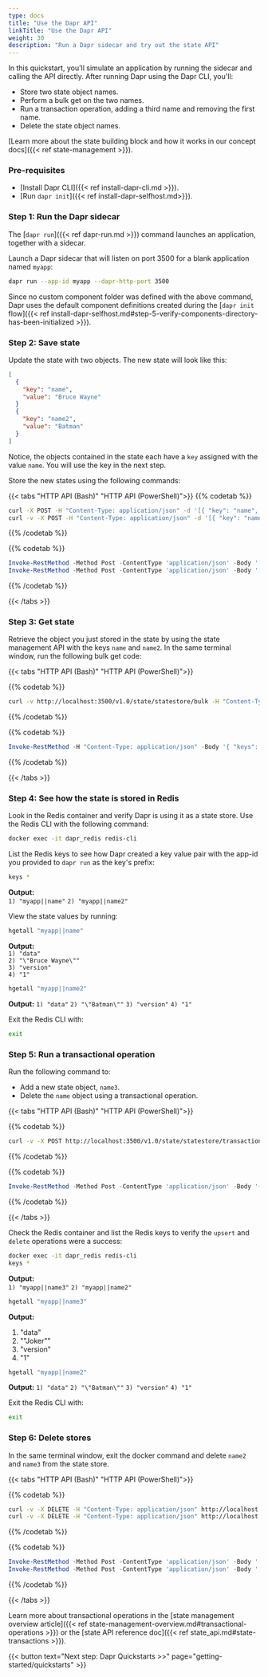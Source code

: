 ```yaml
---
type: docs
title: "Use the Dapr API"
linkTitle: "Use the Dapr API"
weight: 30
description: "Run a Dapr sidecar and try out the state API"
---
```


In this quickstart, you'll simulate an application by running the sidecar and calling the API directly. After running Dapr using the Dapr CLI, you'll:

- Store two state object names.
- Perform a bulk get on the two names.
- Run a transaction operation, adding a third name and removing the first name.
- Delete the state object names.

[Learn more about the state building block and how it works in our concept docs]({{< ref state-management >}}).

### Pre-requisites

- [Install  Dapr CLI]({{< ref install-dapr-cli.md >}}).
- [Run `dapr init`]({{< ref install-dapr-selfhost.md>}}).

### Step 1: Run the Dapr sidecar

The [`dapr run`]({{< ref dapr-run.md >}}) command launches an application, together with a sidecar.

Launch a Dapr sidecar that will listen on port 3500 for a blank application named `myapp`:

```bash
dapr run --app-id myapp --dapr-http-port 3500
```

Since no custom component folder was defined with the above command, Dapr uses the default component definitions created during the [`dapr init` flow]({{< ref install-dapr-selfhost.md#step-5-verify-components-directory-has-been-initialized >}}).

### Step 2: Save state

Update the state with two objects. The new state will look like this:

```json
[
  {
    "key": "name",
    "value": "Bruce Wayne"
  }
  {
    "key": "name2",
    "value": "Batman"
  }
]
```

Notice, the objects contained in the state each have a `key` assigned with the value `name`. You will use the key in the next step.

Store the new states using the following commands:

{{< tabs "HTTP API (Bash)" "HTTP API (PowerShell)">}}
{{% codetab %}}

```bash
curl -X POST -H "Content-Type: application/json" -d '[{ "key": "name", "value": "Bruce Wayne"}]' http://localhost:3500/v1.0/state/statestore
curl -v -X POST -H "Content-Type: application/json" -d '[{ "key": "name2", "value": "Batman"}]' http://localhost:3500/v1.0/state/statestore 
```

{{% /codetab %}}

{{% codetab %}}

```powershell
Invoke-RestMethod -Method Post -ContentType 'application/json' -Body '[{ "key": "name", "value": "Bruce Wayne"}]' -Uri 'http://localhost:3500/v1.0/state/statestore'
Invoke-RestMethod -Method Post -ContentType 'application/json' -Body '[{ "key": "name2", "value": "Batman"}]' -Uri 'http://localhost:3500/v1.0/state/statestore'
```

{{% /codetab %}}

{{< /tabs >}}

### Step 3: Get state

Retrieve the object you just stored in the state by using the state management API with the keys `name` and `name2`. In the same terminal window, run the following bulk get code:

{{< tabs "HTTP API (Bash)" "HTTP API (PowerShell)">}}

{{% codetab %}}

```bash
curl -v http://localhost:3500/v1.0/state/statestore/bulk -H "Content-Type: application/json" -d '{ "keys": [ "name", "name2" ], "parallelism": 10 }' 
```

{{% /codetab %}}

{{% codetab %}}

```powershell
Invoke-RestMethod -H "Content-Type: application/json" -Body '{ "keys": [ "name", "name2" ], "parallelism": 10 }' -Uri 'http://localhost:3500/v1.0/state/statestore/bulk'
```

{{% /codetab %}}

{{< /tabs >}}

### Step 4: See how the state is stored in Redis

Look in the Redis container and verify Dapr is using it as a state store. Use the Redis CLI with the following command:

```bash
docker exec -it dapr_redis redis-cli
```

List the Redis keys to see how Dapr created a key value pair with the app-id you provided to `dapr run` as the key's prefix:

```bash
keys *
```

**Output:**  
`1) "myapp||name"`
`2) "myapp||name2"`

View the state values by running:

```bash
hgetall "myapp||name"
```

**Output:**  
`1) "data"`  
`2) "\"Bruce Wayne\""`  
`3) "version"`  
`4) "1"`  

```bash
hgetall "myapp||name2"
```

**Output:**
`1) "data"`
`2) "\"Batman\""`
`3) "version"`
`4) "1"`

Exit the Redis CLI with:

```bash
exit
```

### Step 5: Run a transactional operation

Run the following command to:

- Add a new state object, `name3`.
- Delete the `name` object using a transactional operation. 

{{< tabs "HTTP API (Bash)" "HTTP API (PowerShell)">}}

{{% codetab %}}

```bash
curl -v -X POST http://localhost:3500/v1.0/state/statestore/transaction -H "Content-Type: application/json" -d '{ "operations": [ { "operation": "upsert", "request": { "key": "name3", "value": "Joker" } }, { "operation": "delete", "request": { "key": "name" } } ]}' 
```

{{% /codetab %}}

{{% codetab %}}

```powershell
Invoke-RestMethod -Method Post -ContentType 'application/json' -Body '{ "operations": [ { "operation": "upsert", "request": { "key": "name3", "value": "Joker" } }, { "operation": "delete", "request": { "key": "name" } } ]}' -Uri 'http://localhost:3500/v1.0/state/statestore/transaction'
```

{{% /codetab %}}

{{< /tabs >}}

Check the Redis container and list the Redis keys to verify the `upsert` and `delete` operations were a success:

```bash
docker exec -it dapr_redis redis-cli
keys *
```

**Output:**  
`1) "myapp||name3"`
`2) "myapp||name2"`

```bash
hgetall "myapp||name3"
```

**Output:**  
1) "data"
2) "\"Joker\""
3) "version"
4) "1"

```bash
hgetall "myapp||name2"
```

**Output:**
`1) "data"`
`2) "\"Batman\""`
`3) "version"`
`4) "1"`

Exit the Redis CLI with:

```bash
exit
```

### Step 6: Delete stores

In the same terminal window, exit the docker command and delete `name2` and `name3` from the state store.

{{< tabs "HTTP API (Bash)" "HTTP API (PowerShell)">}}

{{% codetab %}}

```bash
curl -v -X DELETE -H "Content-Type: application/json" http://localhost:3500/v1.0/state/statestore/name2 
curl -v -X DELETE -H "Content-Type: application/json" http://localhost:3500/v1.0/state/statestore/name3 
```

{{% /codetab %}}

{{% codetab %}}

```powershell
Invoke-RestMethod -Method Post -ContentType 'application/json' -Body '[{ "key": "name", "value": "Bruce Wayne"}]' -Uri 'http://localhost:3500/v1.0/state/statestore'
Invoke-RestMethod -Method Post -ContentType 'application/json' -Body '[{ "key": "name2", "value": "Batman"}]' -Uri 'http://localhost:3500/v1.0/state/statestore'
```

{{% /codetab %}}

{{< /tabs >}}

Learn more about transactional operations in the [state management overview article]({{< ref state-management-overview.md#transactional-operations >}}) or the [state API reference doc]({{< ref state_api.md#state-transactions >}}).

{{< button text="Next step: Dapr Quickstarts >>" page="getting-started/quickstarts" >}}